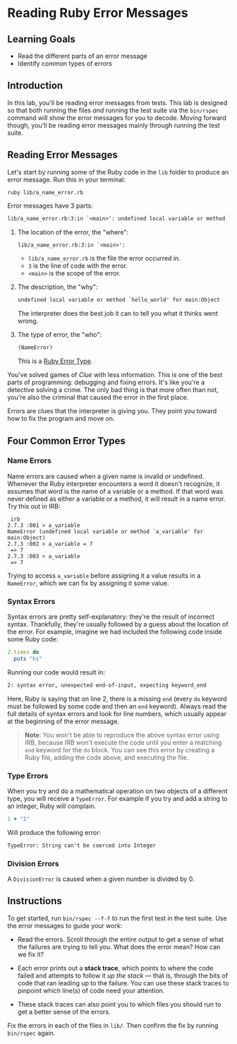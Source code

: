 # Reading Ruby Error Messages

## Learning Goals

- Read the different parts of an error message
- Identify common types of errors

## Introduction

In this lab, you'll be reading error messages from tests. This lab is designed
so that both running the files _and_ running the test suite via the `bin/rspec`
command will show the error messages for you to decode. Moving forward though,
you'll be reading error messages mainly through running the test suite.

## Reading Error Messages

Let's start by running some of the Ruby code in the `lib` folder to produce an
error message. Run this in your terminal:

```console
ruby lib/a_name_error.rb
```

Error messages have 3 parts:

```txt
lib/a_name_error.rb:3:in `<main>': undefined local variable or method `hello_world' for main:Object (NameError)
```

1. The location of the error, the "where":

   ```txt
   lib/a_name_error.rb:3:in `<main>':
   ```

   - `lib/a_name_error.rb` is the file the error occurred in.
   - `3` is the line of code with the error.
   - `<main>` is the scope of the error.

2. The description, the "why":

   ```txt
   undefined local variable or method `hello_world' for main:Object
   ```

   The interpreter does the best job it can to tell you what it thinks went wrong.

3. The type of error, the "who":

   ```txt
   (NameError)
   ```

   This is a [Ruby Error Type](http://www.ruby-doc.org/core-2.2.0/Exception.html).

You've solved games of _Clue_ with less information. This is one of the best
parts of programming: debugging and fixing errors. It's like you're a detective
solving a crime. The only bad thing is that more often than not, you're also the
criminal that caused the error in the first place.

Errors are clues that the interpreter is giving you. They point you toward how to
fix the program and move on.

## Four Common Error Types

### Name Errors

Name errors are caused when a given name is invalid or undefined. Whenever the
Ruby interpreter encounters a word it doesn't recognize, it assumes that word is
the name of a variable or a method. If that word was never defined as either a
variable or a method, it will result in a name error. Try this out in IRB:

```console
 irb
2.7.3 :001 > a_variable
NameError (undefined local variable or method `a_variable' for main:Object)
2.7.3 :002 > a_variable = 7
 => 7
2.7.3 :003 > a_variable
 => 7
```

Trying to access `a_variable` before assigning it a value results in a
`NameError`, which we can fix by assigning it some value.

### Syntax Errors

Syntax errors are pretty self-explanatory: they're the result of incorrect
syntax. Thankfully, they're usually followed by a guess about the location of
the error. For example, imagine we had included the following code inside some
Ruby code:

```rb
2.times do
  puts "hi"
```

Running our code would result in:

```txt
2: syntax error, unexpected end-of-input, expecting keyword_end
```

Here, Ruby is saying that on line 2, there is a missing `end` (every `do`
keyword must be followed by some code and then an `end` keyword). Always read
the full details of syntax errors and look for line numbers, which usually
appear at the beginning of the error message.

> **Note**: You won't be able to reproduce the above syntax error using IRB,
> because IRB won't execute the code until you enter a matching `end` keyword
> for the `do` block. You can see this error by creating a Ruby file, adding the
> code above, and executing the file.

### Type Errors

When you try and do a mathematical operation on two objects of a different type,
you will receive a `TypeError`. For example if you try and add a string to an
integer, Ruby will complain.

```rb
1 + "1"
```

Will produce the following error:

```txt
TypeError: String can't be coerced into Integer
```

### Division Errors

A `DivisionError` is caused when a given number is divided by 0.

## Instructions

To get started, run `bin/rspec --f-f` to run the first test in the test suite.
Use the error messages to guide your work:

- Read the errors. Scroll through the entire output to get a sense of what the
  failures are trying to tell you. What does the error mean? How can we fix it?

- Each error prints out a **stack trace**, which points to where the code failed
  and attempts to follow it _up the stack_ — that is, through the bits of
  code that ran leading up to the failure. You can use these stack traces to
  pinpoint which line(s) of code need your attention.

- These stack traces can also point you to which files you should run to get a
  better sense of the errors.

Fix the errors in each of the files in `lib/`. Then confirm the fix by running
`bin/rspec` again.
